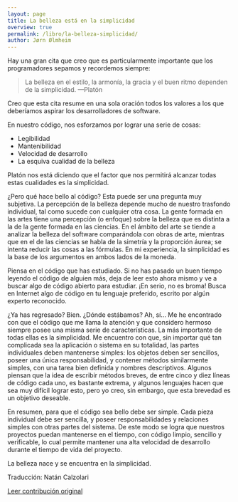 ```yaml
---
layout: page
title: La belleza está en la simplicidad
overview: true
permalink: /libro/la-belleza-simplicidad/
author: Jørn Ølmheim
---
```


Hay una gran cita que creo que es particularmente importante que los programadores sepamos y recordemos siempre:

>La belleza en el estilo, la armonía, la gracia y el buen ritmo dependen de la simplicidad.
>—Platón

Creo que esta cita resume en una sola oración todos los valores a los que deberíamos aspirar los desarrolladores de software.

En nuestro código, nos esforzamos por lograr una serie de cosas:

* Legibilidad
* Mantenibilidad
* Velocidad de desarrollo
* La esquiva cualidad de la belleza

Platón nos está diciendo que el factor que nos permitirá alcanzar todas estas cualidades es la simplicidad.

¿Pero qué hace bello al código? Esta puede ser una pregunta muy subjetiva. La percepción de la belleza depende mucho de nuestro trasfondo individual, tal como sucede con cualquier otra cosa. La gente formada en las artes tiene una percepción (o enfoque) sobre la belleza que es distinta a la de la gente formada en las ciencias. En el ámbito del arte se tiende a analizar la belleza del software comparándola con obras de arte, mientras que en el de las ciencias se habla de la simetría y la proporción áurea; se intenta reducir las cosas a las fórmulas. En mi experiencia, la simplicidad es la base de los argumentos en ambos lados de la moneda.

Piensa en el código que has estudiado. Si no has pasado un buen tiempo leyendo el código de alguien más, deja de leer esto ahora mismo y ve a buscar algo de código abierto para estudiar. ¡En serio, no es broma! Busca en Internet algo de código en tu lenguaje preferido, escrito por algún experto reconocido.

¿Ya has regresado? Bien. ¿Dónde estábamos? Ah, sí… Me he encontrado con que el código que me llama la atención y que considero hermoso siempre posee una misma serie de características. La más importante de todas ellas es la simplicidad. Me encuentro con que, sin importar qué tan complicada sea la aplicación o sistema en su totalidad, las partes individuales deben mantenerse simples: los objetos deben ser sencillos, poseer una única responsabilidad, y contener métodos similarmente simples, con una tarea bien definida y nombres descriptivos. Algunos piensan que la idea de escribir métodos breves, de entre cinco y diez líneas de código cada uno, es bastante extrema, y algunos lenguajes hacen que sea muy difícil lograr esto, pero yo creo, sin embargo, que esta brevedad es un objetivo deseable.

En resumen, para que el código sea bello debe ser simple. Cada pieza individual debe ser sencilla, y poseer responsabilidades y relaciones simples con otras partes del sistema. De este modo se logra que nuestros proyectos puedan mantenerse en el tiempo, con código limpio, sencillo y verificable, lo cual permite mantener una alta velocidad de desarrollo durante el tiempo de vida del proyecto.

La belleza nace y se encuentra en la simplicidad.

Traducción: Natán Calzolari

[Leer contribución original](http://programmer.97things.oreilly.com/wiki/index.php/Beauty_Is_in_Simplicity)
